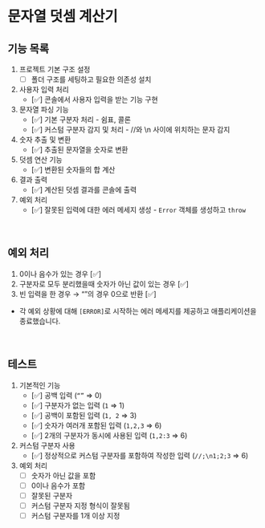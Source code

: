 # 문자열 덧셈 계산기

## 기능 목록

1. 프로젝트 기본 구조 설정
    - [ ] 폴더 구조를 세팅하고 필요한 의존성 설치
2. 사용자 입력 처리
    - [✅] 콘솔에서 사용자 입력을 받는 기능 구현
3. 문자열 파싱 기능
    - [✅] 기본 구분자 처리 - 쉼표, 콜론
    - [✅] 커스텀 구분자 감지 및 처리 - //와 \n 사이에 위치하는 문자 감지
4. 숫자 추출 및 변환
    - [✅] 추출된 문자열을 숫자로 변환
5. 덧셈 연산 기능
    - [✅] 변환된 숫자들의 합 계산
6. 결과 출력
    - [✅] 계산된 덧셈 결과를 콘솔에 출력
7. 예외 처리
    - [✅] 잘못된 입력에 대한 에러 메세지 생성 - `Error` 객체를 생성하고 `throw`

<br/>

## 예외 처리

1. 0이나 음수가 있는 경우 [✅]
2. 구분자로 모두 분리했을때 숫자가 아닌 값이 있는 경우 [✅]
3. 빈 입력을 한 경우 → “”의 경우 0으로 반환 [✅]

-   각 예외 상황에 대해 `[ERROR]`로 시작하는 에러 메세지를 제공하고 애플리케이션을 종료했습니다.

<br/>

## 테스트

1. 기본적인 기능
    - [✅] 공백 입력 (`“”` ⇒ 0)
    - [✅] 구분자가 없는 입력 (`1` ⇒ 1)
    - [✅] 공백이 포함된 입력 (`1, 2` ⇒ 3)
    - [✅] 숫자가 여러개 포함된 입력 (`1,2,3` ⇒ 6)
    - [✅] 2개의 구분자가 동시에 사용된 입력 (`1,2:3` ⇒ 6)
2. 커스텀 구분자 사용
    - [✅] 정상적으로 커스텀 구분자를 포함하여 작성한 입력 (`//;\n1;2;3` ⇒ 6)
3. 예외 처리
    - [ ] 숫자가 아닌 값을 포함
    - [ ] 0이나 음수가 포함
    - [ ] 잘못된 구분자
    - [ ] 커스텀 구분자 지정 형식이 잘못됨
    - [ ] 커스텀 구분자를 1개 이상 지정
